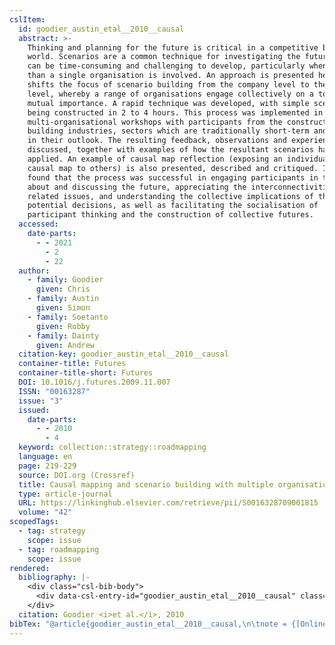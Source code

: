 ```yaml
---
cslItem:
  id: goodier_austin_etal__2010__causal
  abstract: >-
    Thinking and planning for the future is critical in a competitive business
    world. Scenarios are a common technique for investigating the future, but
    can be time-consuming and challenging to develop, particularly when more
    than a single organisation is involved. An approach is presented here which
    shifts the focus of scenario building from the company level to the sector
    level, whereby a range of organisations engage collectively on a topic of
    mutual importance. A rapid technique was developed, with simple scenarios
    being constructed in 2 to 4 hours. This process was implemented in 13
    multi-organisational workshops with participants from the construction and
    building industries, sectors which are traditionally short-term and reactive
    in their outlook. The resulting feedback, observations and experiences are
    discussed, together with examples of how the resultant scenarios have been
    applied. An example of causal map reflection (exposing an individual’s
    causal map to others) is also presented, described and critiqued. It was
    found that the process was successful in engaging participants in thinking
    about and discussing the future, appreciating the interconnectivities of the
    related issues, and understanding the collective implications of their
    potential decisions, as well as facilitating the socialisation of
    participant thinking and the construction of collective futures.
  accessed:
    date-parts:
      - - 2021
        - 2
        - 22
  author:
    - family: Goodier
      given: Chris
    - family: Austin
      given: Simon
    - family: Soetanto
      given: Robby
    - family: Dainty
      given: Andrew
  citation-key: goodier_austin_etal__2010__causal
  container-title: Futures
  container-title-short: Futures
  DOI: 10.1016/j.futures.2009.11.007
  ISSN: "00163287"
  issue: "3"
  issued:
    date-parts:
      - - 2010
        - 4
  keyword: collection::strategy::roadmapping
  language: en
  page: 219-229
  source: DOI.org (Crossref)
  title: Causal mapping and scenario building with multiple organisations
  type: article-journal
  URL: https://linkinghub.elsevier.com/retrieve/pii/S0016328709001815
  volume: "42"
scopedTags:
  - tag: strategy
    scope: issue
  - tag: roadmapping
    scope: issue
rendered:
  bibliography: |-
    <div class="csl-bib-body">
      <div data-csl-entry-id="goodier_austin_etal__2010__causal" class="csl-entry">Goodier, C. <i>et al.</i> 2010 “Causal mapping and scenario building with multiple organisations,” <i>Futures</i>, 42(3), pp. 219–229. doi:10.1016/j.futures.2009.11.007.</div>
    </div>
  citation: Goodier <i>et al.</i>, 2010
bibTex: "@article{goodier_austin_etal__2010__causal,\n\tnote = {[Online; accessed 2021-02-22]},\n\tauthor = {Goodier, Chris and Austin, Simon and Soetanto, Robby and Dainty, Andrew},\n\tjournal = {Futures},\n\tnumber = {3},\n\tyear = {2010},\n\tmonth = {4},\n\tpages = {219--229},\n\ttitle = {Causal mapping and scenario building with multiple organisations},\n\thowpublished = {https://linkinghub.elsevier.com/retrieve/pii/S0016328709001815},\n\tvolume = {42},\n}\n\n"
---
```

